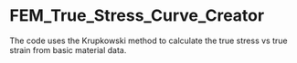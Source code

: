 # FEM_True_Stress_Curve_Creator
The code uses the Krupkowski method to calculate the true stress vs true strain from basic material data.
